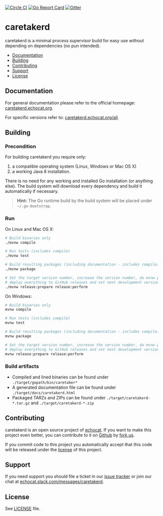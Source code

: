 [![Circle CI](https://circleci.com/gh/echocat/caretakerd.svg?style=svg)](https://circleci.com/gh/echocat/caretakerd)
[![Go Report Card](https://goreportcard.com/badge/github.com/echocat/caretakerd)](https://goreportcard.com/report/github.com/echocat/caretakerd) [![Gitter](https://badges.gitter.im/echocat/caretakerd.svg)](https://gitter.im/echocat/caretakerd?utm_source=badge&utm_medium=badge&utm_campaign=pr-badge)

# caretakerd

caretakerd is a minimal process supervisor build for easy use without depending on dependencies (no pun intended).

* [Documentation](#documentation)
* [Building](#building)
* [Contributing](#contributing)
* [Support](#support)
* [License](#license)

## Documentation

For general documentation please refer to the official homepage: [caretakerd.echocat.org](https://caretakerd.echocat.org).

For specific versions refer to: [caretakerd.echocat.org/all](https://caretakerd.echocat.org/all).

## Building

### Precondition

For building caretakerd you require only:

1. a compatible operating system (Linux, Windows or Mac OS X)
2. a working Java 8 installation.

There is no need for any working and installed Go installation (or anything else). The build system will download every dependency and build it automatically if necessary.

> **Hint:** The Go runtime build by the build system will be placed under ``~/.go-bootstrap``.

### Run

On Linux and Mac OS X:
```bash
# Build binaries only
./mvnw compile

# Run tests (includes compile)
./mvnw test

# Build resulting packages (including documentation - includes compile)
./mvnw package

# Set the target version number, increase the version number, do mvnw package,
# deploy everything to GitHub releases and set next development version number.
./mvnw release:prepare release:perform
```

On Windows:
```bash
# Build binaries only
mvnw compile

# Run tests (includes compile)
mvnw test

# Build resulting packages (including documentation - includes compile)
mvnw package

# Set the target version number, increase the version number, do mvnw package,
# deploy everything to GitHub releases and set next development version number.
mvnw release:prepare release:perform
```

### Build artifacts

* Compiled and lined binaries can be found under ``./target/gopath/bin/caretaker*``
* A generated documentation file can be found under ``./target/docs/caretakerd.html``
* Packaged TARZs and ZIPs can be found under ``./target/caretakerd-*.tar.gz`` and ``./target/caretakerd-*.zip``

## Contributing

caretakerd is an open source project of [echocat](https://echocat.org).
If you want to make this project even better, you can contribute to it on [Github](https://github.com/echocat/caretakerd)
by [fork us](https://github.com/echocat/caretakerd/fork).

If you commit code to this project you automatically accept that this code will be released under the [license](#license) of this project.

## Support

If you need support you should file a ticket in our [issue tracker](https://github.com/echocat/caretakerd/issues)
or join our chat at [echocat.slack.com/messages/caretakerd](https://echocat.slack.com/messages/caretakerd/).

## License

See [LICENSE](LICENSE) file.
